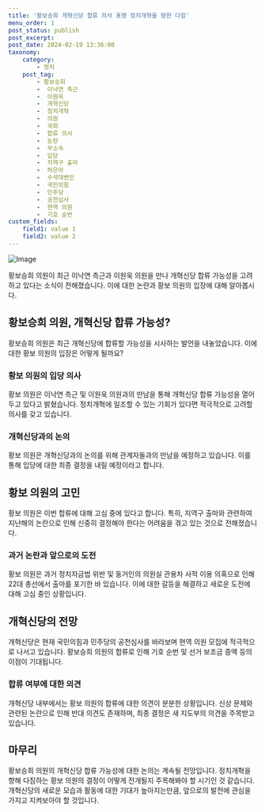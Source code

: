 ```yaml
---
title: '황보승희 개혁신당 합류 의사 표명 정치개혁을 향한 다짐'
menu_order: 1
post_status: publish
post_excerpt: 
post_date: 2024-02-19 13:36:00
taxonomy:
    category:
        - 정치
    post_tag:
        - 황보승희
        -  이낙연 측근
        -  이원욱
        -  개혁신당
        -  정치개혁
        -  의원
        -  국회
        -  합류 의사
        -  논란
        -  무소속
        -  입당
        -  지역구 출마
        -  허은아
        -  수석대변인
        -  국민의힘
        -  민주당
        -  공천심사
        -  현역 의원
        -  기호 순번
custom_fields:
    field1: value 1
    field2: value 2
---
```


![Image](https://imgnews.pstatic.net/image/009/2024/02/13/0005257714_001_20240213135601026.jpg?type=w647)

황보승희 의원이 최근 이낙연 측근과 이원욱 의원을 만나 개혁신당 합류 가능성을 고려하고 있다는 소식이 전해졌습니다. 이에 대한 논란과 황보 의원의 입장에 대해 알아봅시다.
## 황보승희 의원, 개혁신당 합류 가능성?
황보승희 의원은 최근 개혁신당에 합류할 가능성을 시사하는 발언을 내놓았습니다. 이에 대한 황보 의원의 입장은 어떻게 될까요?
### 황보 의원의 입당 의사
황보 의원은 이낙연 측근 및 이원욱 의원과의 만남을 통해 개혁신당 합류 가능성을 열어두고 있다고 밝혔습니다. 정치개혁에 일조할 수 있는 기회가 있다면 적극적으로 고려할 의사를 갖고 있습니다.
### 개혁신당과의 논의
황보 의원은 개혁신당과의 논의를 위해 관계자들과의 만남을 예정하고 있습니다. 이를 통해 입당에 대한 최종 결정을 내릴 예정이라고 합니다.
## 황보 의원의 고민
황보 의원은 이번 합류에 대해 고심 중에 있다고 합니다. 특히, 지역구 출마와 관련하여 지난해의 논란으로 인해 신중히 결정해야 한다는 어려움을 겪고 있는 것으로 전해졌습니다.
### 과거 논란과 앞으로의 도전
황보 의원은 과거 정치자금법 위반 및 동거인의 의원실 관용차 사적 이용 의혹으로 인해 22대 총선에서 출마를 포기한 바 있습니다. 이에 대한 갈등을 해결하고 새로운 도전에 대해 고심 중인 상황입니다.
## 개혁신당의 전망
개혁신당은 현재 국민의힘과 민주당의 공천심사를 바라보며 현역 의원 모집에 적극적으로 나서고 있습니다. 황보승희 의원의 합류로 인해 기호 순번 및 선거 보조금 증액 등의 이점이 기대됩니다.
### 합류 여부에 대한 의견
개혁신당 내부에서는 황보 의원의 합류에 대한 의견이 분분한 상황입니다. 신상 문제와 관련된 논란으로 인해 반대 의견도 존재하며, 최종 결정은 새 지도부의 의견을 주목받고 있습니다.
## 마무리
황보승희 의원의 개혁신당 합류 가능성에 대한 논의는 계속될 전망입니다. 정치개혁을 향해 다짐하는 황보 의원의 결정이 어떻게 전개될지 주목해봐야 할 시기인 것 같습니다. 개혁신당의 새로운 모습과 활동에 대한 기대가 높아지는만큼, 앞으로의 발전에 관심을 가지고 지켜보아야 할 것입니다.
